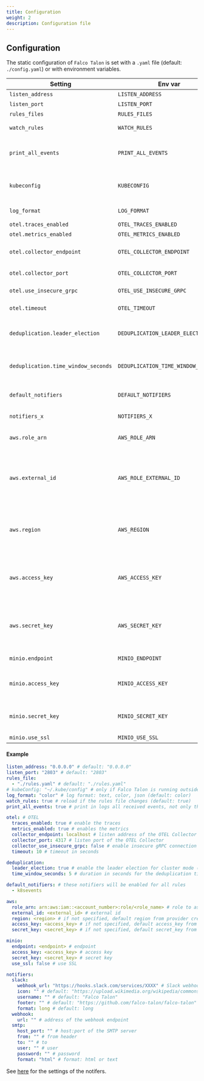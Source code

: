 ```yaml
---
title: Configuration
weight: 2
description: Configuration file
---
```


## Configuration

The static configuration of `Falco Talon` is set with a `.yaml` file (default: `./config.yaml`) or with environment variables.

|               Setting               |               Env var               |   Default   |                                                 Description                                                 |
| ----------------------------------- | ----------------------------------- | :---------: | ----------------------------------------------------------------------------------------------------------- |
| `listen_address`                    | `LISTEN_ADDRESS`                    |  `0.0.0.0`  | Listten Address                                                                                             |
| `listen_port`                       | `LISTEN_PORT`                       |   `2803`    | Listten Port                                                                                                |
| `rules_files`                       | `RULES_FILES`                       |     n/a     | File with rules                                                                                             |
| `watch_rules`                       | `WATCH_RULES`                       |   `true`    | Reload rules if they change                                                                                 |
| `print_all_events`                  | `PRINT_ALL_EVENTS`                  |   `true`    | Print in logs all received events, not only those which matches                                             |
| `kubeconfig`                        | `KUBECONFIG`                        |     n/a     | Kube config file, only if `Falco Talon` runs outside Kubernetes                                             |
| `log_format`                        | `LOG_FORMAT`                        |   `color`   | Log Format: text, color, json                                                                               |
| `otel.traces_enabled`               | `OTEL_TRACES_ENABLED`               |   `false`   | Enable traces                                                                                               |
| `otel.metrics_enabled`              | `OTEL_METRICS_ENABLED`              |   `false`   | Enable metrics                                                                                              |
| `otel.collector_endpoint`           | `OTEL_COLLECTOR_ENDPOINT`           | `localhost` | Listen address of the OTEL Collector                                                                        |
| `otel.collector_port`               | `OTEL_COLLECTOR_PORT`               | `localhost` | Listen port of the OTEL Collector                                                                           |
| `otel.use_insecure_grpc`            | `OTEL_USE_INSECURE_GRPC`            |   `false`   | Enable insecure gRPC connection                                                                             |
| `otel.timeout`                      | `OTEL_TIMEOUT`                      |    `10`     | Timeout in seconds                                                                                          |
| `deduplication.leader_election`     | `DEDUPLICATION_LEADER_ELECTION`     |   `true`    | enable the leader election for cluster mode (in k8s only)                                                   |
| `deduplication.time_window_seconds` | `DEDUPLICATION_TIME_WINDOW_SECONDS` |     `5`     | Duration in seconds for the deduplication time window                                                       |
| `default_notifiers`                 | `DEFAULT_NOTIFIERS`                 |     n/a     | List of `notifiers` which are enabled for all rules                                                         |
| `notifiers_x`                       | `NOTIFIERS_X`                       |     n/a     | List of `notifiers` with their settings                                                                     |
| `aws.role_arn`                      | `AWS_ROLE_ARN`                      |     n/a     | AWS Role ARN to use with AWS actions                                                                        |
| `aws.external_id`                   | `AWS_ROLE_EXTERNAL_ID`              |     n/a     | AWS External ID used to assume roles with AWS actions. This field is ignored if **aws.role_arn** is not set |
| `aws.region`                        | `AWS_REGION`                        |     n/a     | AWS Region to use, it should be specified along **aws.access_key** and **aws.secret_key**                   |
| `aws.access_key`                    | `AWS_ACCESS_KEY`                    |     n/a     | AWS Access Key to use, it should be specified along **aws.region** and **aws.secret_key**                   |
| `aws.secret_key`                    | `AWS_SECRET_KEY`                    |     n/a     | AWS Secret Key to use, it should be specified along **aws.region** and **aws.access_key**                   |
| `minio.endpoint`                    | `MINIO_ENDPOINT`                    |     n/a     | Minio endpoint address                                                                                      |
| `minio.access_key`                  | `MINIO_ACCESS_KEY`                  |     n/a     | Access Key to use, it should be specified along **minio.secret_key**                                        |
| `minio.secret_key`                  | `MINIO_SECRET_KEY`                  |     n/a     | Secret Key to use, it should be specified along **minio.access_key**                                        |
| `minio.use_ssl`                     | `MINIO_USE_SSL`                     |   `false`   | Use SSL                                                                                                     |

#### Example

```yaml
listen_address: "0.0.0.0" # default: "0.0.0.0"
listen_port: "2803" # default: "2803"
rules_file:
  - "./rules.yaml" # default: "./rules.yaml"
# kubeConfig: "~/.kube/config" # only if Falco Talon is running outside Kubernetes
log_format: "color" # log format: text, color, json (default: color)
watch_rules: true # reload if the rules file changes (default: true)
print_all_events: true # print in logs all received events, not only those which match

otel: # OTEL
  traces_enabled: true # enable the traces
  metrics_enabled: true # enables the metrics
  collector_endpoint: localhost # listen address of the OTEL Collector
  collector_port: 4317 # listen port of the OTEL Collector
  collector_use_insecure_grpc: false # enable insecure gRPC connection
  timeout: 10 # timeout in seconds

deduplication:
  leader_election: true # enable the leader election for cluster mode (in k8s only)
  time_window_seconds: 5 # duration in seconds for the deduplication time window (default: 5)

default_notifiers: # these notifiers will be enabled for all rules
  - k8sevents

aws:
  role_arn: arn:aws:iam::<account_number>:role/<role_name> # role to assume
  external_id: <external_id> # external id
  region: <region> # if not specified, default region from provider credential chain will be used
  access_key: <access_key> # if not specified, default access_key from provider credential chain will be used
  secret_key: <secret_key> # if not specified, default secret_key from provider credential chain will be used

minio:
  endpoint: <endpoint> # endpoint
  access_key: <access_key> # access key
  secret_key: <secret_key> # secret key
  use_ssl: false # use SSL

notifiers:
  slack:
    webhook_url: "https://hooks.slack.com/services/XXXX" # Slack webhook
    icon: "" # default: "https://upload.wikimedia.org/wikipedia/commons/2/26/Circaetus_gallicus_claw.jpg"
    username: "" # default: "Falco Talon"
    footer: "" # default: "https://github.com/falco-talon/falco-talon"
    format: long # default: long
  webhook:
    url: "" # address of the webhook endpoint
  smtp:
    host_port: "" # host:port of the SMTP server
    from: "" # from header
    to: "" # to
    user: "" # user
    password: "" # password
    format: "html" # format: html or text
```

See [here](/docs/notifiers/list/) for the settings of the notifers.